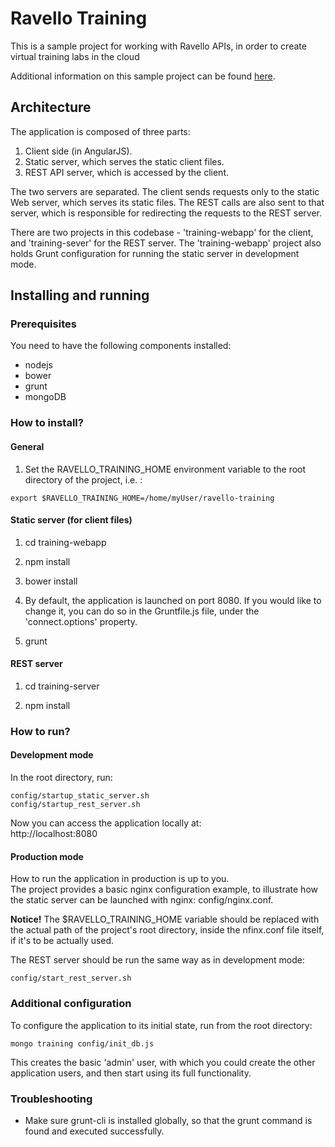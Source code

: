# Ravello Training

This is a sample project for working with Ravello APIs, in order to create virtual training labs in the cloud 

Additional information on this sample project can be found [here](http://www.ravellosystems.com/blog/virtual-training-labs-in-the-cloud/?mkt_tok=3RkMMJWWfF9wsRoku6jMZKXonjHpfsX56uooUKGylMI%2F0ER3fOvrPUfGjI4ATstnI%2BSLDwEYGJlv6SgFQ7jDMaNjz7gEXxU%3D).

## Architecture

The application is composed of three parts:

1. Client side (in AngularJS).
2. Static server, which serves the static client files.
3. REST API server, which is accessed by the client.

The two servers are separated.
The client sends requests only to the static Web server, which serves its static files.
The REST calls are also sent to that server, which is responsible for redirecting the requests to the REST server.

There are two projects in this codebase - 'training-webapp' for the client, and 'training-sever' for the REST server.
The 'training-webapp' project also holds Grunt configuration for running the static server in development mode.

## Installing and running

### Prerequisites

You need to have the following components installed:
- nodejs
- bower
- grunt
- mongoDB

### How to install?

#### General
1. Set the RAVELLO_TRAINING_HOME environment variable to the root directory of the project, i.e. :

```
export $RAVELLO_TRAINING_HOME=/home/myUser/ravello-training
```

#### Static server (for client files)
1. cd training-webapp

2. npm install  

3. bower install

4. By default, the application is launched on port 8080. If you would like to change it, you can do so in the Gruntfile.js file, under the 'connect.options' property.

5. grunt

#### REST server
1. cd training-server

2. npm install

### How to run?

#### Development mode
In the root directory, run:  

```
config/startup_static_server.sh
config/startup_rest_server.sh
```

Now you can access the application locally at:  
http://localhost:8080

#### Production mode
How to run the application in production is up to you.  
The project provides a basic nginx configuration example, to illustrate how the static server can be launched with nginx: config/nginx.conf.  

**Notice!** The $RAVELLO_TRAINING_HOME variable should be replaced with the actual path of the project's root directory, inside the nfinx.conf file itself, if it's to be actually used.

The REST server should be run the same way as in development mode:

```
config/start_rest_server.sh
```

### Additional configuration

To configure the application to its initial state, run from the root directory:

```
mongo training config/init_db.js
```

This creates the basic 'admin' user, with which you could create the other application users, and then start using its full functionality.

### Troubleshooting

- Make sure grunt-cli is installed globally, so that the grunt command is found and executed successfully.  

